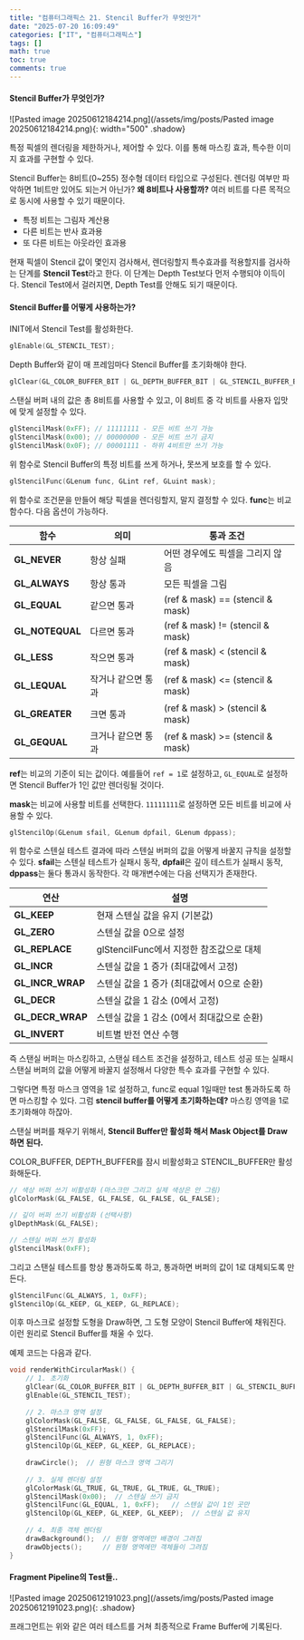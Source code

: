 ```yaml
---
title: "컴퓨터그래픽스 21. Stencil Buffer가 무엇인가"
date: "2025-07-20 16:09:49"
categories: ["IT", "컴퓨터그래픽스"]
tags: []
math: true
toc: true
comments: true
---
```


#### Stencil Buffer가 무엇인가?

![Pasted image 20250612184214.png](/assets/img/posts/Pasted image 20250612184214.png){: width="500" .shadow}

특정 픽셀의 렌더링을 제한하거나, 제어할 수 있다. 이를 통해 마스킹 효과, 특수한 이미지 효과를 구현할 수 있다.

Stencil Buffer는 8비트(0~255) 정수형 데이터 타입으로 구성된다. 렌더링 여부만 파악하면 1비트만 있어도 되는거 아닌가? **왜 8비트나 사용할까?** 여러 비트를 다른 목적으로 동시에 사용할 수 있기 때문이다.
- 특정 비트는 그림자 계산용
- 다른 비트는 반사 효과용
- 또 다른 비트는 아웃라인 효과용

현재 픽셀이 Stencil 값이 몇인지 검사해서, 렌더링할지 특수효과를 적용할지를 검사하는 단계를 **Stencil Test**라고 한다. 이 단계는 Depth Test보다 먼저 수행되야 이득이다. Stencil Test에서 걸러지면, Depth Test를 안해도 되기 때문이다.

#### Stencil Buffer를 어떻게 사용하는가?
INIT에서 Stencil Test를 활성화한다.

```c
glEnable(GL_STENCIL_TEST);
```

Depth Buffer와 같이 매 프레임마다 Stencil Buffer를 초기화해야 한다.

```c
glClear(GL_COLOR_BUFFER_BIT | GL_DEPTH_BUFFER_BIT | GL_STENCIL_BUFFER_BIT);
```

스탠실 버퍼 내의 값은 총 8비트를 사용할 수 있고, 이 8비트 중 각 비트를 사용자 입맛에 맞게 설정할 수 있다.

```c
glStencilMask(0xFF); // 11111111 - 모든 비트 쓰기 가능 
glStencilMask(0x00); // 00000000 - 모든 비트 쓰기 금지 
glStencilMask(0x0F); // 00001111 - 하위 4비트만 쓰기 가능
```

위 함수로 Stencil Buffer의 특정 비트를 쓰게 하거나, 못쓰게 보호를 할 수 있다.

```c
glStencilFunc(GLenum func, GLint ref, GLuint mask);
```

위 함수로 조건문을 만들어 해당 픽셀을 렌더링할지, 말지 결정할 수 있다. 
**func**는 비교 함수다. 다음 옵션이 가능하다.

| 함수              | 의미         | 통과 조건                            |
| --------------- | ---------- | -------------------------------- |
| **GL_NEVER**    | 항상 실패      | 어떤 경우에도 픽셀을 그리지 않음               |
| **GL_ALWAYS**   | 항상 통과      | 모든 픽셀을 그림                        |
| **GL_EQUAL**    | 같으면 통과     | (ref & mask) == (stencil & mask) |
| **GL_NOTEQUAL** | 다르면 통과     | (ref & mask) != (stencil & mask) |
| **GL_LESS**     | 작으면 통과     | (ref & mask) < (stencil & mask)  |
| **GL_LEQUAL**   | 작거나 같으면 통과 | (ref & mask) <= (stencil & mask) |
| **GL_GREATER**  | 크면 통과      | (ref & mask) > (stencil & mask)  |
| **GL_GEQUAL**   | 크거나 같으면 통과 | (ref & mask) >= (stencil & mask) |

**ref**는 비교의 기준이 되는 값이다. 예를들어 `ref = 1`로 설정하고, `GL_EQUAL`로 설정하면 Stencil Buffer가 1인 값만 렌더링될 것이다.

**mask**는 비교에 사용할 비트를 선택한다. `11111111`로 설정하면 모든 비트를 비교에 사용할 수 있다.

```c
glStencilOp(GLenum sfail, GLenum dpfail, GLenum dppass);
```

위 함수로 스텐실 테스트 결과에 따라 스텐실 버퍼의 값을 어떻게 바꿀지 규칙을 설정할 수 있다.
**sfail**는 스텐실 테스트가 실패시 동작, **dpfail**은 깊이 테스트가 실패시 동작, **dppass**는 둘다 통과시 동작한다. 각 매개변수에는 다음 선택지가 존재한다.

| 연산               | 설명                           |
| ---------------- | ---------------------------- |
| **GL_KEEP**      | 현재 스텐실 값을 유지 (기본값)           |
| **GL_ZERO**      | 스텐실 값을 0으로 설정                |
| **GL_REPLACE**   | glStencilFunc에서 지정한 참조값으로 대체 |
| **GL_INCR**      | 스텐실 값을 1 증가 (최대값에서 고정)       |
| **GL_INCR_WRAP** | 스텐실 값을 1 증가 (최대값에서 0으로 순환)   |
| **GL_DECR**      | 스텐실 값을 1 감소 (0에서 고정)         |
| **GL_DECR_WRAP** | 스텐실 값을 1 감소 (0에서 최대값으로 순환)   |
| **GL_INVERT**    | 비트별 반전 연산 수행                 |

즉 스탠실 버퍼는 마스킹하고, 스탠실 테스트 조건을 설정하고, 테스트 성공 또는 실패시 스탠실 버퍼의 값을 어떻게 바꿀지 설정해서 다양한 특수 효과를 구현할 수 있다.

그렇다면 특정 마스크 영역을 1로 설정하고, func로 equal 1일때만 test 통과하도록 하면 마스킹할 수 있다. 그럼 **stencil buffer를 어떻게 초기화하는데?** 마스킹 영역을 1로 초기화해야 하잖아.

스탠실 버퍼를 채우기 위해서, **Stencil Buffer만 활성화 해서 Mask Object를 Draw하면 된다.**

COLOR_BUFFER, DEPTH_BUFFER를 잠시 비활성화고 STENCIL_BUFFER만 활성화해둔다.

```c
// 색상 버퍼 쓰기 비활성화 (마스크만 그리고 실제 색상은 안 그림) 
glColorMask(GL_FALSE, GL_FALSE, GL_FALSE, GL_FALSE);

// 깊이 버퍼 쓰기 비활성화 (선택사항) 
glDepthMask(GL_FALSE); 

// 스텐실 버퍼 쓰기 활성화 
glStencilMask(0xFF);
```

그리고 스탠실 테스트를 항상 통과하도록 하고, 통과하면 버퍼의 값이 1로 대체되도록 만든다.

```c
glStencilFunc(GL_ALWAYS, 1, 0xFF);
glStencilOp(GL_KEEP, GL_KEEP, GL_REPLACE);
```

이후 마스크로 설정할 도형을 Draw하면, 그 도형 모양이 Stencil Buffer에 채워진다. 이런 원리로 Stencil Buffer를 채울 수 있다.

예제 코드는 다음과 같다.

```c
void renderWithCircularMask() {
    // 1. 초기화
    glClear(GL_COLOR_BUFFER_BIT | GL_DEPTH_BUFFER_BIT | GL_STENCIL_BUFFER_BIT);
    glEnable(GL_STENCIL_TEST);
    
    // 2. 마스크 영역 설정
    glColorMask(GL_FALSE, GL_FALSE, GL_FALSE, GL_FALSE);
    glStencilMask(0xFF);
    glStencilFunc(GL_ALWAYS, 1, 0xFF);
    glStencilOp(GL_KEEP, GL_KEEP, GL_REPLACE);
    
    drawCircle();  // 원형 마스크 영역 그리기
    
    // 3. 실제 렌더링 설정
    glColorMask(GL_TRUE, GL_TRUE, GL_TRUE, GL_TRUE);
    glStencilMask(0x00);  // 스텐실 쓰기 금지
    glStencilFunc(GL_EQUAL, 1, 0xFF);   // 스텐실 값이 1인 곳만
    glStencilOp(GL_KEEP, GL_KEEP, GL_KEEP);  // 스텐실 값 유지
    
    // 4. 최종 객체 렌더링
    drawBackground();  // 원형 영역에만 배경이 그려짐
    drawObjects();     // 원형 영역에만 객체들이 그려짐
}
```

#### Fragment Pipeline의 Test들..

![Pasted image 20250612191023.png](/assets/img/posts/Pasted image 20250612191023.png){: .shadow}

프래그먼트는 위와 같은 여러 테스트를 거쳐 최종적으로 Frame Buffer에 기록된다.